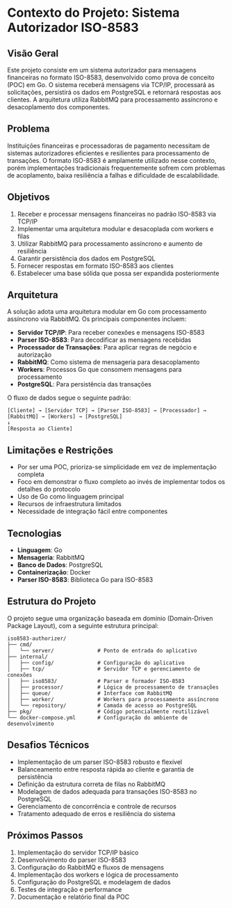# Contexto do Projeto: Sistema Autorizador ISO-8583

## Visão Geral

Este projeto consiste em um sistema autorizador para mensagens financeiras no formato ISO-8583, desenvolvido como prova de conceito (POC) em Go. O sistema receberá mensagens via TCP/IP, processará as solicitações, persistirá os dados em PostgreSQL e retornará respostas aos clientes. A arquitetura utiliza RabbitMQ para processamento assíncrono e desacoplamento dos componentes.

## Problema

Instituições financeiras e processadoras de pagamento necessitam de sistemas autorizadores eficientes e resilientes para processamento de transações. O formato ISO-8583 é amplamente utilizado nesse contexto, porém implementações tradicionais frequentemente sofrem com problemas de acoplamento, baixa resiliência a falhas e dificuldade de escalabilidade.

## Objetivos

1. Receber e processar mensagens financeiras no padrão ISO-8583 via TCP/IP
2. Implementar uma arquitetura modular e desacoplada com workers e filas
3. Utilizar RabbitMQ para processamento assíncrono e aumento de resiliência
4. Garantir persistência dos dados em PostgreSQL
5. Fornecer respostas em formato ISO-8583 aos clientes
6. Estabelecer uma base sólida que possa ser expandida posteriormente

## Arquitetura 

A solução adota uma arquitetura modular em Go com processamento assíncrono via RabbitMQ. Os principais componentes incluem:

- **Servidor TCP/IP**: Para receber conexões e mensagens ISO-8583
- **Parser ISO-8583**: Para decodificar as mensagens recebidas
- **Processador de Transações**: Para aplicar regras de negócio e autorização
- **RabbitMQ**: Como sistema de mensageria para desacoplamento
- **Workers**: Processos Go que consomem mensagens para processamento
- **PostgreSQL**: Para persistência das transações

O fluxo de dados segue o seguinte padrão:
```
[Cliente] → [Servidor TCP] → [Parser ISO-8583] → [Processador] → [RabbitMQ] → [Workers] → [PostgreSQL]
↓
[Resposta ao Cliente]
```

## Limitações e Restrições

- Por ser uma POC, prioriza-se simplicidade em vez de implementação completa
- Foco em demonstrar o fluxo completo ao invés de implementar todos os detalhes do protocolo
- Uso de Go como linguagem principal
- Recursos de infraestrutura limitados
- Necessidade de integração fácil entre componentes

## Tecnologias

- **Linguagem**: Go
- **Mensageria**: RabbitMQ
- **Banco de Dados**: PostgreSQL
- **Containerização**: Docker
- **Parser ISO-8583**: Biblioteca Go para ISO-8583

## Estrutura do Projeto

O projeto segue uma organização baseada em domínio (Domain-Driven Package Layout), com a seguinte estrutura principal:
```
iso8583-authorizer/
├── cmd/
│   └── server/              # Ponto de entrada do aplicativo
├── internal/
│   ├── config/              # Configuração do aplicativo
│   ├── tcp/                 # Servidor TCP e gerenciamento de conexões
│   ├── iso8583/             # Parser e formador ISO-8583
│   ├── processor/           # Lógica de processamento de transações
│   ├── queue/               # Interface com RabbitMQ
│   ├── worker/              # Workers para processamento assíncrono
│   └── repository/          # Camada de acesso ao PostgreSQL
├── pkg/                     # Código potencialmente reutilizável
└── docker-compose.yml       # Configuração do ambiente de desenvolvimento
```

## Desafios Técnicos

- Implementação de um parser ISO-8583 robusto e flexível
- Balanceamento entre resposta rápida ao cliente e garantia de persistência
- Definição da estrutura correta de filas no RabbitMQ
- Modelagem de dados adequada para transações ISO-8583 no PostgreSQL
- Gerenciamento de concorrência e controle de recursos
- Tratamento adequado de erros e resiliência do sistema

## Próximos Passos

1. Implementação do servidor TCP/IP básico
2. Desenvolvimento do parser ISO-8583
3. Configuração do RabbitMQ e fluxos de mensagens
4. Implementação dos workers e lógica de processamento
5. Configuração do PostgreSQL e modelagem de dados
6. Testes de integração e performance
7. Documentação e relatório final da POC